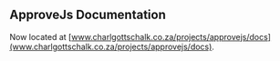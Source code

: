 ## ApproveJs Documentation

Now located at [www.charlgottschalk.co.za/projects/approvejs/docs](www.charlgottschalk.co.za/projects/approvejs/docs).